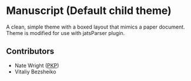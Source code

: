 # Manuscript (Default child theme)

A clean, simple theme with a boxed layout that mimics a paper document.
Theme is modified for use with jatsParser plugin.

## Contributors

* Nate Wright ([PKP](https://pkp.sfu.ca/))
* Vitaliy Bezsheiko

